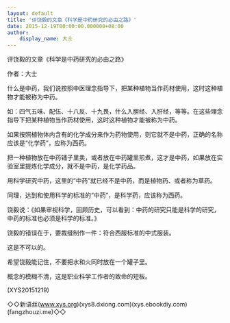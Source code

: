 ```yaml
---
layout: default
title: '评饶毅的文章《科学是中药研究的必由之路》'
date: 2015-12-19T00:00:00.000000+08:00
author:
    display_name: 大士
---
```


评饶毅的文章《科学是中药研究的必由之路》

作者：大士

什么是中药，我们说按照中医理念指导下，把某种植物当作药材使用，这时这种植物才能被称为中药。

如：四气五味、配伍、十八反、十九畏，什么入胆经、入肝经，等等。在这些理念指导下把某种植物当作药材使用，这时这种植物才能被称为中药。

如果按照植物体内含有的化学成分来作为药物使用，则它就不是中药，正确的名称应该是“化学药”，应称为西药。

把一种植物放在中药铺子里卖，或者放在中药罐里煎煮，这才是中药，如果放在实验室里提炼化学成分，就不是中药，是化学药品。

用科学研究中药，这里的“中药”就已经不是中药，而是植物药、或者称为草药。

同理，达到和使用科学的标准的“中药”，是科学药，应该称为西药。

饶毅说：《如果审视科学，回顾历史，可以看到：中药的研究只能是科学的研究，中药的标准也必须是科学的标准。》

饶毅的错误在于，要裁缝制作一件：符合西服标准的中式服装。

这是不可以的。

希望饶毅能记住，不要把水和火同时放在一个罐子里。

概念的模糊不清，这是职业科学工作者的致命的短板。

(XYS20151219)

◇◇新语丝(www.xys.org)(xys8.dxiong.com)(xys.ebookdiy.com)(fangzhouzi.me)◇◇

